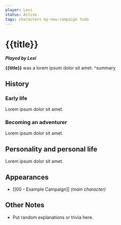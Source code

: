 ```yaml
---
player: Lexi
status: Active
tags: characters my-new-campaign todo
---
```

# {{title}}
***Played by Lexi***

**{{title}}** was a lorem ipsum dolor sit amet.
^summary

## History
### Early life
Lorem ipsum dolor sit amet.

### Becoming an adventurer
Lorem ipsum dolor sit amet.

## Personality and personal life
Lorem ipsum dolor sit amet.

## Appearances
- [[00 - Example Campaign]] *(main character)*

## Other Notes
- Put random explanations or trivia here.
